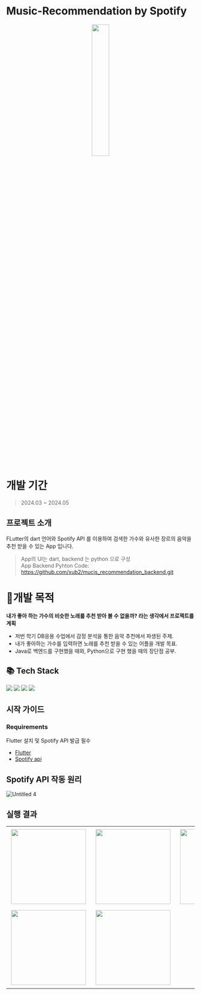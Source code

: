# Music-Recommendation by Spotify
<p align="center">
<img src = "https://github.com/xub2/music_recommender/assets/104479096/cb8d4084-5214-4135-bc61-e52e74424d8b" width="30%" height="30%">
</p>

# 개발 기간
> 2024.03 ~ 2024.05


## 프로젝트 소개

FLutter의 dart 언어와 Spotify API 를 이용하여 검색한 가수와 유사한 장르의 음악을 추천 받을 수 있는 App 입니다.

> App의 UI는 dart, backend 는 python 으로 구성  
> App Backend Pyhton Code: https://github.com/xub2/mucis_recommendation_backend.git 

# 🤔개발 목적

**내가 좋아 하는 가수의 비슷한 노래를 추천 받아 볼 수 없을까? 라는 생각에서 프로젝트를 계획**

- 저번 학기 DB응용 수업에서 감정 분석을 통한 음악 추천에서 파생된 주제.
- 내가 좋아하는 가수를 입력하면 노래를 추천 받을 수 있는 어플을 개발 목표.
- Java로 백엔드를 구현했을 때와, Python으로 구현 했을 때의 장단점 공부.

## 📚 Tech Stack

<img src="https://img.shields.io/badge/dart-3578E5?style=for-the-badge&logo=dart&logoColor=white"/> <img src="https://img.shields.io/badge/python-3178C6?style=for-the-badge&logo=python&logoColor=white"/> <img src="https://img.shields.io/badge/Flutter-06B6D4?style=for-the-badge&logo=Flutter&logoColor=white"/> <img src="https://img.shields.io/badge/postman-ec6017?style=for-the-badge&logo=postman&logoColor=white"/>




## 시작 가이드
### Requirements
Flutter 설치 및 Spotify API 발급 필수

- [Flutter](https://docs.flutter.dev/)
- [Spotify api](https://developer.spotify.com/)

## Spotify API 작동 원리
![Untitled 4](https://github.com/xub2/music_recommender/assets/104479096/e896c6cf-78e9-48e2-a310-e977e5b1f0ad)

## 실행 결과
<table>
  <tr>
    <td><img src="https://github.com/xub2/music_recommender/assets/104479096/81f0b1bd-a515-4a78-8649-dc139c86c4d5" width="200" style="margin: 5px;"></td>
    <td><img src="https://github.com/xub2/music_recommender/assets/104479096/100bb2d6-9815-4665-bdcc-87f87590ad00" width="200" style="margin: 5px;"></td>
    <td><img src="https://github.com/xub2/music_recommender/assets/104479096/012894f5-cc3e-432f-86a1-a153f2b136d2" width="200" style="margin: 5px;"></td>
    
  </tr>
  <tr>
    <td><img src="https://github.com/xub2/music_recommender/assets/104479096/8f4739fe-c7b1-4b65-bbcc-bae03f4d9738" width="200" style="margin: 5px;"></td>
    <td><img src="https://github.com/xub2/music_recommender/assets/104479096/e8cda8cc-aa72-4761-a725-d77934d6a466" width="200" style="margin: 5px;"></td>
  </tr>
</table>






